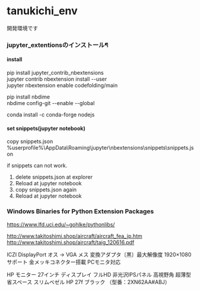 # tanukichi_env
開発環境です


### jupyter_extentionsのインストール¶
#### install  
pip install jupyter_contrib_nbextensions  
jupyter contrib nbextension install --user  
jupyter nbextension enable codefolding/main  

pip install nbdime  
nbdime config-git --enable --global  

conda install -c conda-forge nodejs

#### set snippets(jupyter notebook)
copy snippets.json  
%userprofile%\AppData\Roaming\jupyter\nbextensions\snippets\snippets.json

if snippets can not work.
1. delete snippets.json at explorer
2. Reload at jupyter notebook
3. copy snippets.json again
4. Reload at jupyter notebook  


### Windows Binaries for Python Extension Packages
https://www.lfd.uci.edu/~gohlke/pythonlibs/



http://www.takitoshimi.shop/aircraft/aircraft_fea_jp.htm
http://www.takitoshimi.shop/aircraft/taig_120616.pdf


ICZI DisplayPort オス → VGA メス 変換アダプタ〔黒〕最大解像度 1920×1080サポート 金メッキコネクター搭載 PCモニタ対応

HP モニター 27インチ ディスプレイ フルHD 非光沢IPSパネル 高視野角 超薄型 省スペース スリムベゼル HP 27f ブラック （型番：2XN62AA#ABJ）
